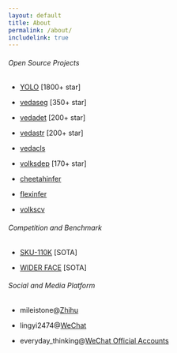 ```yaml
---
layout: default
title: About
permalink: /about/
includelink: true
---
```


###### Open Source Projects

- [YOLO](https://github.com/Tencent/ObjectDetection-OneStageDet) [1800+ star]

- [vedaseg](https://github.com/Media-Smart/vedaseg) [350+ star]

- [vedadet](https://github.com/Media-Smart/vedadet) [200+ star]

- [vedastr](https://github.com/Media-Smart/vedastr) [200+ star]

- [vedacls](https://github.com/Media-Smart/vedacls)

- [volksdep](https://github.com/Media-Smart/volksdep) [170+ star]

- [cheetahinfer](https://github.com/Media-Smart/cheetahinfer)

- [flexinfer](https://github.com/Media-Smart/flexinfer)

- [volkscv](https://github.com/Media-Smart/volkscv)

###### Competition and Benchmark

- [SKU-110K](https://github.com/Media-Smart/SKU110K-DenseDet) [SOTA]

- [WIDER FACE](https://github.com/Media-Smart/vedadet/tree/main/configs/trainval/tinaface) [SOTA]

###### Social and Media Platform

- mileistone@[Zhihu](https://zhihu.com)

- lingyi2474@[WeChat](https://weixin.qq.com/)

- everyday_thinking@[WeChat Official Accounts](https://weixin.qq.com/)
